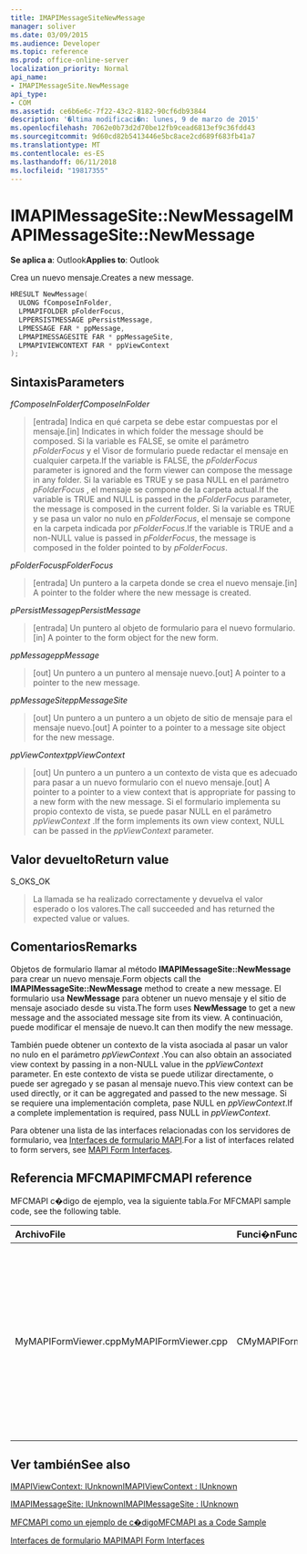 ```yaml
---
title: IMAPIMessageSiteNewMessage
manager: soliver
ms.date: 03/09/2015
ms.audience: Developer
ms.topic: reference
ms.prod: office-online-server
localization_priority: Normal
api_name:
- IMAPIMessageSite.NewMessage
api_type:
- COM
ms.assetid: ce6b6e6c-7f22-43c2-8182-90cf6db93844
description: '�ltima modificaci�n: lunes, 9 de marzo de 2015'
ms.openlocfilehash: 7062e0b73d2d70be12fb9cead6813ef9c36fdd43
ms.sourcegitcommit: 9d60cd82b5413446e5bc8ace2cd689f683fb41a7
ms.translationtype: MT
ms.contentlocale: es-ES
ms.lasthandoff: 06/11/2018
ms.locfileid: "19817355"
---
```

# <a name="imapimessagesitenewmessage"></a><span data-ttu-id="f725a-103">IMAPIMessageSite::NewMessage</span><span class="sxs-lookup"><span data-stu-id="f725a-103">IMAPIMessageSite::NewMessage</span></span>

  
  
<span data-ttu-id="f725a-104">**Se aplica a**: Outlook</span><span class="sxs-lookup"><span data-stu-id="f725a-104">**Applies to**: Outlook</span></span> 
  
<span data-ttu-id="f725a-105">Crea un nuevo mensaje.</span><span class="sxs-lookup"><span data-stu-id="f725a-105">Creates a new message.</span></span>
  
```cpp
HRESULT NewMessage(
  ULONG fComposeInFolder,
  LPMAPIFOLDER pFolderFocus,
  LPPERSISTMESSAGE pPersistMessage,
  LPMESSAGE FAR * ppMessage,
  LPMAPIMESSAGESITE FAR * ppMessageSite,
  LPMAPIVIEWCONTEXT FAR * ppViewContext
);
```

## <a name="parameters"></a><span data-ttu-id="f725a-106">Sintaxis</span><span class="sxs-lookup"><span data-stu-id="f725a-106">Parameters</span></span>

 <span data-ttu-id="f725a-107">_fComposeInFolder_</span><span class="sxs-lookup"><span data-stu-id="f725a-107">_fComposeInFolder_</span></span>
  
> <span data-ttu-id="f725a-108">[entrada] Indica en qué carpeta se debe estar compuestas por el mensaje.</span><span class="sxs-lookup"><span data-stu-id="f725a-108">[in] Indicates in which folder the message should be composed.</span></span> <span data-ttu-id="f725a-109">Si la variable es FALSE, se omite el parámetro _pFolderFocus_ y el Visor de formulario puede redactar el mensaje en cualquier carpeta.</span><span class="sxs-lookup"><span data-stu-id="f725a-109">If the variable is FALSE, the  _pFolderFocus_ parameter is ignored and the form viewer can compose the message in any folder.</span></span> <span data-ttu-id="f725a-110">Si la variable es TRUE y se pasa NULL en el parámetro _pFolderFocus_ , el mensaje se compone de la carpeta actual.</span><span class="sxs-lookup"><span data-stu-id="f725a-110">If the variable is TRUE and NULL is passed in the  _pFolderFocus_ parameter, the message is composed in the current folder.</span></span> <span data-ttu-id="f725a-111">Si la variable es TRUE y se pasa un valor no nulo en _pFolderFocus_, el mensaje se compone en la carpeta indicada por _pFolderFocus_.</span><span class="sxs-lookup"><span data-stu-id="f725a-111">If the variable is TRUE and a non-NULL value is passed in  _pFolderFocus_, the message is composed in the folder pointed to by  _pFolderFocus_.</span></span>
    
 <span data-ttu-id="f725a-112">_pFolderFocus_</span><span class="sxs-lookup"><span data-stu-id="f725a-112">_pFolderFocus_</span></span>
  
> <span data-ttu-id="f725a-113">[entrada] Un puntero a la carpeta donde se crea el nuevo mensaje.</span><span class="sxs-lookup"><span data-stu-id="f725a-113">[in] A pointer to the folder where the new message is created.</span></span>
    
 <span data-ttu-id="f725a-114">_pPersistMessage_</span><span class="sxs-lookup"><span data-stu-id="f725a-114">_pPersistMessage_</span></span>
  
> <span data-ttu-id="f725a-115">[entrada] Un puntero al objeto de formulario para el nuevo formulario.</span><span class="sxs-lookup"><span data-stu-id="f725a-115">[in] A pointer to the form object for the new form.</span></span>
    
 <span data-ttu-id="f725a-116">_ppMessage_</span><span class="sxs-lookup"><span data-stu-id="f725a-116">_ppMessage_</span></span>
  
> <span data-ttu-id="f725a-117">[out] Un puntero a un puntero al mensaje nuevo.</span><span class="sxs-lookup"><span data-stu-id="f725a-117">[out] A pointer to a pointer to the new message.</span></span>
    
 <span data-ttu-id="f725a-118">_ppMessageSite_</span><span class="sxs-lookup"><span data-stu-id="f725a-118">_ppMessageSite_</span></span>
  
> <span data-ttu-id="f725a-119">[out] Un puntero a un puntero a un objeto de sitio de mensaje para el mensaje nuevo.</span><span class="sxs-lookup"><span data-stu-id="f725a-119">[out] A pointer to a pointer to a message site object for the new message.</span></span>
    
 <span data-ttu-id="f725a-120">_ppViewContext_</span><span class="sxs-lookup"><span data-stu-id="f725a-120">_ppViewContext_</span></span>
  
> <span data-ttu-id="f725a-121">[out] Un puntero a un puntero a un contexto de vista que es adecuado para pasar a un nuevo formulario con el nuevo mensaje.</span><span class="sxs-lookup"><span data-stu-id="f725a-121">[out] A pointer to a pointer to a view context that is appropriate for passing to a new form with the new message.</span></span> <span data-ttu-id="f725a-122">Si el formulario implementa su propio contexto de vista, se puede pasar NULL en el parámetro _ppViewContext_ .</span><span class="sxs-lookup"><span data-stu-id="f725a-122">If the form implements its own view context, NULL can be passed in the  _ppViewContext_ parameter.</span></span> 
    
## <a name="return-value"></a><span data-ttu-id="f725a-123">Valor devuelto</span><span class="sxs-lookup"><span data-stu-id="f725a-123">Return value</span></span>

<span data-ttu-id="f725a-124">S_OK</span><span class="sxs-lookup"><span data-stu-id="f725a-124">S_OK</span></span> 
  
> <span data-ttu-id="f725a-125">La llamada se ha realizado correctamente y devuelva el valor esperado o los valores.</span><span class="sxs-lookup"><span data-stu-id="f725a-125">The call succeeded and has returned the expected value or values.</span></span>
    
## <a name="remarks"></a><span data-ttu-id="f725a-126">Comentarios</span><span class="sxs-lookup"><span data-stu-id="f725a-126">Remarks</span></span>

<span data-ttu-id="f725a-127">Objetos de formulario llamar al método **IMAPIMessageSite::NewMessage** para crear un nuevo mensaje.</span><span class="sxs-lookup"><span data-stu-id="f725a-127">Form objects call the **IMAPIMessageSite::NewMessage** method to create a new message.</span></span> <span data-ttu-id="f725a-128">El formulario usa **NewMessage** para obtener un nuevo mensaje y el sitio de mensaje asociado desde su vista.</span><span class="sxs-lookup"><span data-stu-id="f725a-128">The form uses **NewMessage** to get a new message and the associated message site from its view.</span></span> <span data-ttu-id="f725a-129">A continuación, puede modificar el mensaje de nuevo.</span><span class="sxs-lookup"><span data-stu-id="f725a-129">It can then modify the new message.</span></span> 
  
<span data-ttu-id="f725a-130">También puede obtener un contexto de la vista asociada al pasar un valor no nulo en el parámetro _ppViewContext_ .</span><span class="sxs-lookup"><span data-stu-id="f725a-130">You can also obtain an associated view context by passing in a non-NULL value in the  _ppViewContext_ parameter.</span></span> <span data-ttu-id="f725a-131">En este contexto de vista se puede utilizar directamente, o puede ser agregado y se pasan al mensaje nuevo.</span><span class="sxs-lookup"><span data-stu-id="f725a-131">This view context can be used directly, or it can be aggregated and passed to the new message.</span></span> <span data-ttu-id="f725a-132">Si se requiere una implementación completa, pase NULL en _ppViewContext_.</span><span class="sxs-lookup"><span data-stu-id="f725a-132">If a complete implementation is required, pass NULL in  _ppViewContext_.</span></span>
  
<span data-ttu-id="f725a-133">Para obtener una lista de las interfaces relacionadas con los servidores de formulario, vea [Interfaces de formulario MAPI](mapi-form-interfaces.md).</span><span class="sxs-lookup"><span data-stu-id="f725a-133">For a list of interfaces related to form servers, see [MAPI Form Interfaces](mapi-form-interfaces.md).</span></span>
  
## <a name="mfcmapi-reference"></a><span data-ttu-id="f725a-134">Referencia MFCMAPI</span><span class="sxs-lookup"><span data-stu-id="f725a-134">MFCMAPI reference</span></span>

<span data-ttu-id="f725a-135">MFCMAPI c�digo de ejemplo, vea la siguiente tabla.</span><span class="sxs-lookup"><span data-stu-id="f725a-135">For MFCMAPI sample code, see the following table.</span></span>
  
|<span data-ttu-id="f725a-136">**Archivo**</span><span class="sxs-lookup"><span data-stu-id="f725a-136">**File**</span></span>|<span data-ttu-id="f725a-137">**Funci�n**</span><span class="sxs-lookup"><span data-stu-id="f725a-137">**Function**</span></span>|<span data-ttu-id="f725a-138">**Comentario**</span><span class="sxs-lookup"><span data-stu-id="f725a-138">**Comment**</span></span>|
|:-----|:-----|:-----|
|<span data-ttu-id="f725a-139">MyMAPIFormViewer.cpp</span><span class="sxs-lookup"><span data-stu-id="f725a-139">MyMAPIFormViewer.cpp</span></span>  <br/> |<span data-ttu-id="f725a-140">CMyMAPIFormViewer::NewMessage</span><span class="sxs-lookup"><span data-stu-id="f725a-140">CMyMAPIFormViewer::NewMessage</span></span>  <br/> |<span data-ttu-id="f725a-141">MFCMAPI usa el método **IMAPIMessageSite::NewMessage** para crear un nuevo mensaje, crear una instancia de un nuevo Visor de formulario y llame a **SetPersist** para establecer el mensaje en el Visor del formulario.</span><span class="sxs-lookup"><span data-stu-id="f725a-141">MFCMAPI uses the **IMAPIMessageSite::NewMessage** method to create a new message, instantiate a new form viewer, and call **SetPersist** to set the message on the form viewer.</span></span> <span data-ttu-id="f725a-142">Por último, devuelve el Visor de formulario como el sitio de mensaje.</span><span class="sxs-lookup"><span data-stu-id="f725a-142">Finally, it returns the form viewer as the message site.</span></span>  <br/> |
   
## <a name="see-also"></a><span data-ttu-id="f725a-143">Ver también</span><span class="sxs-lookup"><span data-stu-id="f725a-143">See also</span></span>



[<span data-ttu-id="f725a-144">IMAPIViewContext: IUnknown</span><span class="sxs-lookup"><span data-stu-id="f725a-144">IMAPIViewContext : IUnknown</span></span>](imapiviewcontextiunknown.md)
  
[<span data-ttu-id="f725a-145">IMAPIMessageSite: IUnknown</span><span class="sxs-lookup"><span data-stu-id="f725a-145">IMAPIMessageSite : IUnknown</span></span>](imapimessagesiteiunknown.md)


[<span data-ttu-id="f725a-146">MFCMAPI como un ejemplo de c�digo</span><span class="sxs-lookup"><span data-stu-id="f725a-146">MFCMAPI as a Code Sample</span></span>](mfcmapi-as-a-code-sample.md)
  
[<span data-ttu-id="f725a-147">Interfaces de formulario MAPI</span><span class="sxs-lookup"><span data-stu-id="f725a-147">MAPI Form Interfaces</span></span>](mapi-form-interfaces.md)

